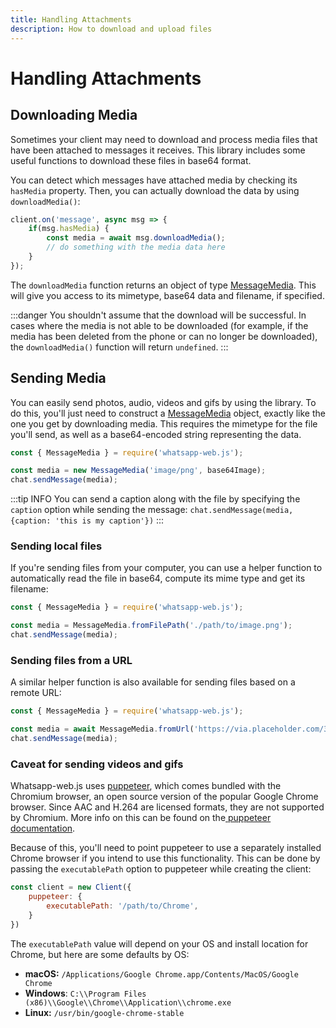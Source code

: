 ```yaml
---
title: Handling Attachments
description: How to download and upload files
---
```


# Handling Attachments

## Downloading Media

Sometimes your client may need to download and process media files that have been attached to messages it receives. This library includes some useful functions to download these files in base64 format.

You can detect which messages have attached media by checking its `hasMedia` property. Then, you can actually download the data by using `downloadMedia()`:

```javascript
client.on('message', async msg => {
    if(msg.hasMedia) {
        const media = await msg.downloadMedia();
        // do something with the media data here
    }
});
```

The `downloadMedia` function returns an object of type [MessageMedia](https://docs.wwebjs.dev/MessageMedia.html). This will give you access to its mimetype, base64 data and filename, if specified.

:::danger
You shouldn't assume that the download will be successful. In cases where the media is not able to be downloaded \(for example, if the media has been deleted from the phone or can no longer be downloaded\), the `downloadMedia()` function will return `undefined`.
:::

## Sending Media

You can easily send photos, audio, videos and gifs by using the library. To do this, you'll just need to construct a [MessageMedia](https://docs.wwebjs.dev/MessageMedia.html) object, exactly like the one you get by downloading media. This requires the mimetype for the file you'll send, as well as a base64-encoded string representing the data.

```javascript
const { MessageMedia } = require('whatsapp-web.js');

const media = new MessageMedia('image/png', base64Image);
chat.sendMessage(media);
```

:::tip INFO
You can send a caption along with the file by specifying the `caption` option while sending the message: `chat.sendMessage(media, {caption: 'this is my caption'})`
:::

### Sending local files

If you're sending files from your computer, you can use a helper function to automatically read the file in base64, compute its mime type and get its filename:

```javascript
const { MessageMedia } = require('whatsapp-web.js');

const media = MessageMedia.fromFilePath('./path/to/image.png');
chat.sendMessage(media);
```

### Sending files from a URL

A similar helper function is also available for sending files based on a remote URL:

```javascript
const { MessageMedia } = require('whatsapp-web.js');

const media = await MessageMedia.fromUrl('https://via.placeholder.com/350x150.png');
chat.sendMessage(media);
```


### Caveat for sending videos and gifs

Whatsapp-web.js uses [puppeteer](https://github.com/puppeteer/puppeteer), which comes bundled with the Chromium browser, an open source version of the popular Google Chrome browser. Since AAC and H.264 are licensed formats, they are not supported by Chromium. More info on this can be found on the[ puppeteer documentation](https://github.com/puppeteer/puppeteer#q-what-features-does-puppeteer-not-support).

Because of this, you'll need to point puppeteer to use a separately installed Chrome browser if you intend to use this functionality. This can be done by passing the `executablePath` option to puppeteer while creating the client:

```javascript
const client = new Client({
    puppeteer: {
        executablePath: '/path/to/Chrome',
    }
})
```

The `executablePath` value will depend on your OS and install location for Chrome, but here are some defaults by OS:

* **macOS:** `/Applications/Google Chrome.app/Contents/MacOS/Google Chrome`
* **Windows**: `C:\\Program Files (x86)\\Google\\Chrome\\Application\\chrome.exe`
* **Linux:** `/usr/bin/google-chrome-stable`
